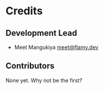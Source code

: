 # Credits

## Development Lead

* Meet Mangukiya <meet@flamy.dev>

## Contributors

None yet. Why not be the first?
